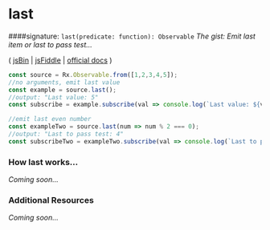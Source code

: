 # last
####signature: `last(predicate: function): Observable`
*The gist: Emit last item or last to pass test...*

( [jsBin](http://jsbin.com/xidufijuku/1/edit?js,console) | [jsFiddle](https://jsfiddle.net/qg6qfqLz/19/) | [official docs](http://reactivex.io/rxjs/class/es6/Observable.js~Observable.html#instance-method-last) )

```js
const source = Rx.Observable.from([1,2,3,4,5]);
//no arguments, emit last value
const example = source.last();
//output: "Last value: 5"
const subscribe = example.subscribe(val => console.log(`Last value: ${val}`));

//emit last even number
const exampleTwo = source.last(num => num % 2 === 0);
//output: "Last to pass test: 4"
const subscribeTwo = exampleTwo.subscribe(val => console.log(`Last to pass test: ${val}`));
```

### How last works...
*Coming soon...*


### Additional Resources
*Coming soon...*